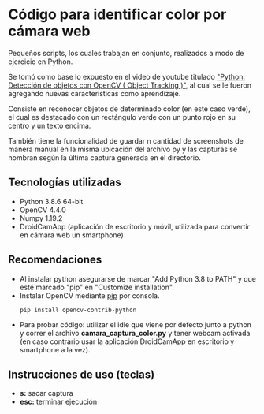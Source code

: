 # Código para identificar color por cámara web
 
Pequeños scripts, los cuales trabajan en conjunto, realizados a modo de ejercicio en Python. 

Se tomó como base lo expuesto en el video de youtube titulado ["Python: Detección de objetos con OpenCV ( Object Tracking )"](https://youtu.be/CppgV8inf7g), al cual se le fueron agregando nuevas características como aprendizaje.

Consiste en reconocer objetos de determinado color (en este caso verde), el cual es destacado con un rectángulo verde con un punto rojo en su centro y un texto encima. 

También tiene la funcionalidad de guardar n cantidad de screenshots de manera manual en la misma ubicación del archivo py y las capturas se nombran según la última captura generada en el directorio.

## Tecnologías utilizadas
- Python 3.8.6 64-bit
- OpenCV 4.4.0
- Numpy 1.19.2
- DroidCamApp (aplicación de escritorio y móvil, utilizada para convertir en cámara web un smartphone)

## Recomendaciones
- Al instalar python asegurarse de marcar "Add Python 3.8 to PATH" y que esté marcado "pip" en "Customize installation".
- Instalar OpenCV mediante [pip](https://pypi.org/project/opencv-contrib-python/) por consola.
  ```
  pip install opencv-contrib-python
  ```
- Para probar código: utilizar el idle que viene por defecto junto a python y correr el archivo **camara_captura_color.py** y tener webcam activada (en caso contrario usar la aplicación DroidCamApp en escritorio y smartphone a la vez).

## Instrucciones de uso (teclas)
- **s:** sacar captura
- **esc:** terminar ejecución



